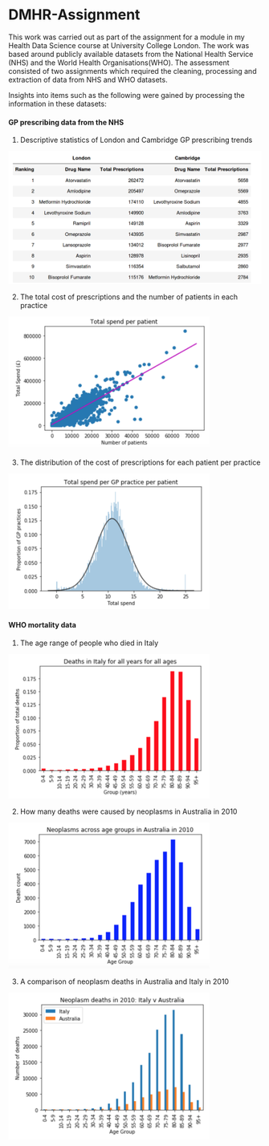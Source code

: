 # DMHR-Assignment

This work was carried out as part of the assignment for a module in my Health Data Science course at University College London. The work was based around publicly available datasets from the National Health Service (NHS) and the World Health Organisations(WHO). 
The assessment consisted of two assignments which required the cleaning, processing and extraction of data from NHS and WHO datasets. 

Insights into items such as the following were gained by processing the information in these datasets:

#### GP prescribing data from the NHS
1. Descriptive statistics of London and Cambridge GP prescribing trends
<img src="https://github.com/CM-DATASCI/DMHR-Assignment/blob/master/ss_table2.png" alt="drawing" width="600"/>

2. The total cost of prescriptions and the number of patients in each practice
<img src="https://github.com/CM-DATASCI/DMHR-Assignment/blob/master/cost_per_patient.png" alt="drawing" width="400"/>


3. The distribution of the cost of prescriptions for each patient per practice
<img src="https://github.com/CM-DATASCI/DMHR-Assignment/blob/master/cost_per_patient_per%20practice_histogram.png" alt="drawing" width="400"/>


#### WHO mortality data
1. The age range of people who died in Italy
<img src="https://github.com/CM-DATASCI/DMHR-Assignment/blob/master/italy_all_deaths.png" alt="drawing" width="400"/>

2. How many deaths were caused by neoplasms in Australia in 2010
<img src="https://github.com/CM-DATASCI/DMHR-Assignment/blob/master/neoplasm_deaths_Australia_2010.png" alt="drawing" width="400"/>

3. A comparison of neoplasm deaths in Australia and Italy in 2010
<img src="https://github.com/CM-DATASCI/DMHR-Assignment/blob/master/Neoplasm_deaths_2010_AustraliaVsItaly.png" alt="drawing" width="400"/>

